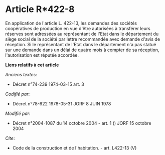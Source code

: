 # Article R*422-8

En application de l'article L. 422-13, les demandes des sociétés coopératives de production en vue d'être autorisées à
transférer leurs réserves sont adressées au représentant de l'Etat dans le département du siège social de la société par
lettre recommandée avec demande d'avis de réception. Si le représentant de l'Etat dans le département n'a pas statué sur une
demande dans un délai de quatre mois à compter de sa réception, l'autorisation est réputée accordée.

**Liens relatifs à cet article**

_Anciens textes_:

  - Décret n°74-239 1974-03-15 art. 3

_Codifié par_:

  - Décret n°78-622 1978-05-31 JORF 8 JUIN 1978

_Modifié par_:

  - Décret n°2004-1087 du 14 octobre 2004 - art. 1 () JORF 15 octobre 2004

_Cite_:

  - Code de la construction et de l'habitation. - art. L422-13 (V)
